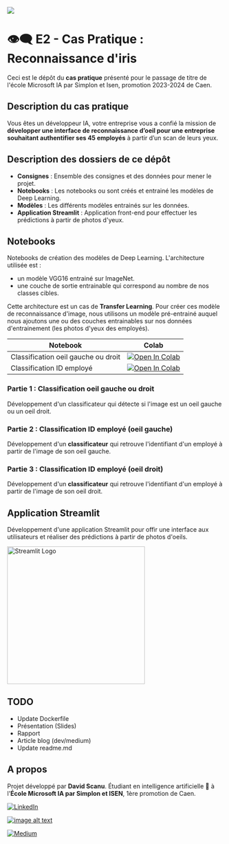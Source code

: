 <img src="https://img.freepik.com/free-photo/magnified-single-yellow-fish-eye-with-abstract-pattern-generated-by-ai_188544-9714.jpg"></img>

# 👁️‍🗨️ E2 - Cas Pratique : Reconnaissance d'iris

Ceci est le dépôt du **cas pratique** présenté pour le passage de titre de l'école Microsoft IA par Simplon et Isen, promotion 2023-2024 de Caen. 

## Description du cas pratique

Vous êtes un développeur IA, votre entreprise vous a confié la mission de **développer une interface de reconnaissance d’oeil pour une entreprise souhaitant authentifier ses 45 employés** à partir d’un scan de leurs yeux.

## Description des dossiers de ce dépôt

- **Consignes** : Ensemble des consignes et des données pour mener le projet.
- **Notebooks** : Les notebooks ou sont créés et entrainé les modèles de Deep Learning. 
- **Modèles** : Les différents modèles entrainés sur les données.
- **Application Streamlit** : Application front-end pour effectuer les prédictions à partir de photos d'yeux.

## Notebooks

Notebooks de création des modèles de Deep Learning. L'architecture utilisée est :
- un modèle VGG16 entrainé sur ImageNet. 
- une couche de sortie entrainable qui correspond au nombre de nos classes cibles.

Cette architecture est un cas de **Transfer Learning**. Pour créer ces modèle de reconnaissance d'image, nous utilisons un modèle pré-entrainé auquel nous ajoutons une ou des couches entrainables sur nos données d'entrainement (les photos d'yeux des employés).

| Notebook | Colab |
| --- | --- | 
| Classification oeil gauche ou droit | [![Open In Colab](https://colab.research.google.com/assets/colab-badge.svg)](https://colab.research.google.com/drive/1cg7OEodKzWm7EfX8qJu7TtNNoKGIWnP2?usp=sharing) |
| Classification ID employé | [![Open In Colab](https://colab.research.google.com/assets/colab-badge.svg)](https://colab.research.google.com/drive/1F8Cbeu2GZvBhng_A4p9V-SdSLqAF2JEU?usp=sharing) |

### Partie 1 : Classification oeil gauche ou droit

Développement d'un classificateur qui détecte si l'image est un oeil gauche ou un oeil droit.

### Partie 2 : Classification ID employé (oeil gauche)

Développement d'un **classificateur** qui retrouve l'identifiant d'un employé à partir de l'image de son oeil gauche.

### Partie 3 : Classification ID employé (oeil droit)

Développement d'un **classificateur** qui retrouve l'identifiant d'un employé à partir de l'image de son oeil droit.

## Application Streamlit

Développement d'une application Streamlit pour offir une interface aux utilisateurs et réaliser des prédictions à partir de photos d'oeils. 

<img src="https://streamlit.io/images/brand/streamlit-logo-secondary-colormark-darktext.png" alt="Streamlit Logo" width=320>

## TODO

- Update Dockerfile
- Présentation (Slides)
- Rapport
- Article blog (dev/medium)
- Update readme.md

## A propos 

Projet développé par **David Scanu**. Étudiant en intelligence artificielle 🤖 à l'**École Microsoft IA par Simplon et ISEN**, 1ère promotion de Caen.

[![LinkedIn](https://img.shields.io/badge/linkedin-%230077B5.svg?style=for-the-badge&logo=linkedin&logoColor=white)](https://www.linkedin.com/in/davidscanu14/)

[![image alt text](https://img.shields.io/badge/dev.to-0A0A0A?style=for-the-badge&logo=dev.to&logoColor=white)](https://dev.to/davidscanu)

[![Medium](https://img.shields.io/badge/Medium-12100E?style=for-the-badge&logo=medium&logoColor=white)](https://davidscanu.medium.com/)
